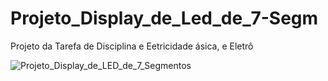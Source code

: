 # Projeto_Display_de_Led_de_7-Segm
Projeto da Tarefa de Disciplina e Eetricidade ásica, e Eletrô

![Projeto_Display_de_LED_de_7_Segmentos](https://github.com/user-attachments/assets/9eec8055-4d3a-4ee0-8d12-18627fa1eed5)

